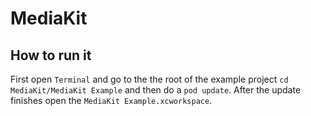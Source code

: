 # MediaKit

## How to run it

First open `Terminal` and go to the the root of the example project `cd MediaKit/MediaKit Example` and then do a `pod update`. After the update finishes open the `MediaKit Example.xcworkspace`.
